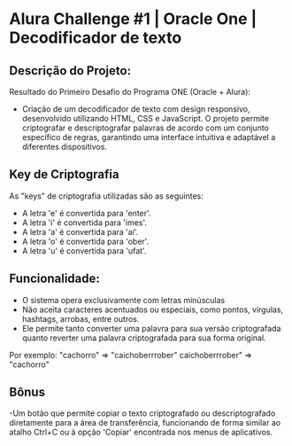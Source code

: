 # Alura Challenge #1 | Oracle One | Decodificador de texto


Descrição do Projeto:
---
Resultado do Primeiro Desafio do Programa ONE (Oracle + Alura):

- Criação de um decodificador de texto com design responsivo, desenvolvido utilizando HTML, CSS e JavaScript. O projeto permite criptografar e descriptografar palavras de acordo com um conjunto específico de regras, garantindo uma interface intuitiva e adaptável a diferentes dispositivos.

Key de Criptografia
---

As "keys" de criptografia utilizadas são as seguintes:
- A letra 'e' é convertida para 'enter'.<br>
- A letra 'i' é convertida para 'imes'.<br>
- A letra 'a' é convertida para 'ai'.<br>
- A letra 'o' é convertida para 'ober'.<br>
- A letra 'u' é convertida para 'ufat'.<br>

Funcionalidade:
---
- O sistema opera exclusivamente com letras minúsculas 
- Não aceita caracteres acentuados ou especiais, como pontos, vírgulas, hashtags, arrobas, entre outros. 
- Ele permite tanto converter uma palavra para sua versão criptografada quanto reverter uma palavra criptografada para sua forma original.

Por exemplo:
"cachorro" => "caichoberrrober"
caichoberrrober" => "cachorro"

Bônus
---
-Um botão que permite copiar o texto criptografado ou descriptografado diretamente para a área de transferência, funcionando de forma similar ao atalho Ctrl+C ou à opção 'Copiar' encontrada nos menus de aplicativos.

